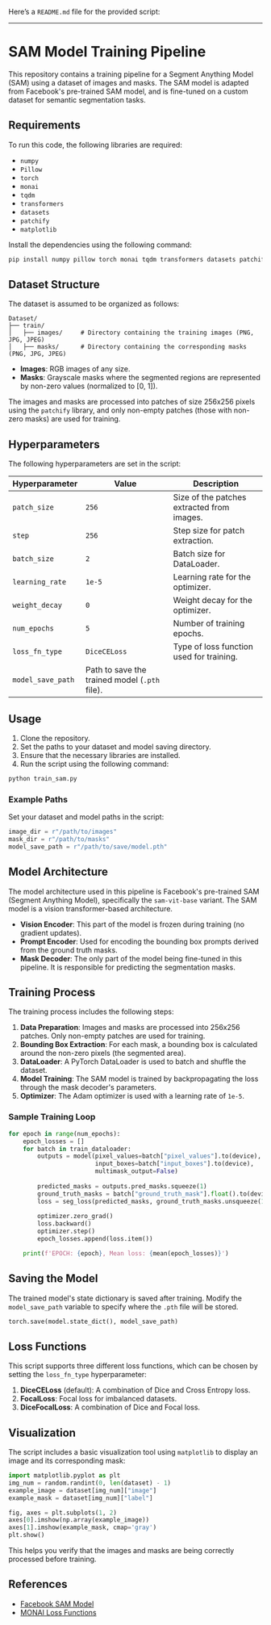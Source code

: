 Here’s a `README.md` file for the provided script:

---

# SAM Model Training Pipeline

This repository contains a training pipeline for a Segment Anything Model (SAM) using a dataset of images and masks. The SAM model is adapted from Facebook's pre-trained SAM model, and is fine-tuned on a custom dataset for semantic segmentation tasks.


## Requirements

To run this code, the following libraries are required:

- `numpy`
- `Pillow`
- `torch`
- `monai`
- `tqdm`
- `transformers`
- `datasets`
- `patchify`
- `matplotlib`

Install the dependencies using the following command:

```bash
pip install numpy pillow torch monai tqdm transformers datasets patchify matplotlib
```

## Dataset Structure

The dataset is assumed to be organized as follows:

```
Dataset/
├── train/
│   ├── images/     # Directory containing the training images (PNG, JPG, JPEG)
│   ├── masks/      # Directory containing the corresponding masks (PNG, JPG, JPEG)
```

- **Images**: RGB images of any size.
- **Masks**: Grayscale masks where the segmented regions are represented by non-zero values (normalized to [0, 1]).

The images and masks are processed into patches of size 256x256 pixels using the `patchify` library, and only non-empty patches (those with non-zero masks) are used for training.

## Hyperparameters

The following hyperparameters are set in the script:

| Hyperparameter   | Value      | Description                                 |
|------------------|------------|---------------------------------------------|
| `patch_size`     | `256`      | Size of the patches extracted from images.  |
| `step`           | `256`      | Step size for patch extraction.             |
| `batch_size`     | `2`        | Batch size for DataLoader.                  |
| `learning_rate`  | `1e-5`     | Learning rate for the optimizer.            |
| `weight_decay`   | `0`        | Weight decay for the optimizer.             |
| `num_epochs`     | `5`        | Number of training epochs.                  |
| `loss_fn_type`   | `DiceCELoss`| Type of loss function used for training.    |
| `model_save_path`| Path to save the trained model (`.pth` file). |

## Usage

1. Clone the repository.
2. Set the paths to your dataset and model saving directory.
3. Ensure that the necessary libraries are installed.
4. Run the script using the following command:

```bash
python train_sam.py
```

### Example Paths

Set your dataset and model paths in the script:

```python
image_dir = r"/path/to/images"
mask_dir = r"/path/to/masks"
model_save_path = r"/path/to/save/model.pth"
```

## Model Architecture

The model architecture used in this pipeline is Facebook's pre-trained SAM (Segment Anything Model), specifically the `sam-vit-base` variant. The SAM model is a vision transformer-based architecture.

- **Vision Encoder**: This part of the model is frozen during training (no gradient updates).
- **Prompt Encoder**: Used for encoding the bounding box prompts derived from the ground truth masks.
- **Mask Decoder**: The only part of the model being fine-tuned in this pipeline. It is responsible for predicting the segmentation masks.

## Training Process

The training process includes the following steps:

1. **Data Preparation**: Images and masks are processed into 256x256 patches. Only non-empty patches are used for training.
2. **Bounding Box Extraction**: For each mask, a bounding box is calculated around the non-zero pixels (the segmented area).
3. **DataLoader**: A PyTorch DataLoader is used to batch and shuffle the dataset.
4. **Model Training**: The SAM model is trained by backpropagating the loss through the mask decoder's parameters.
5. **Optimizer**: The Adam optimizer is used with a learning rate of `1e-5`.

### Sample Training Loop

```python
for epoch in range(num_epochs):
    epoch_losses = []
    for batch in train_dataloader:
        outputs = model(pixel_values=batch["pixel_values"].to(device),
                        input_boxes=batch["input_boxes"].to(device),
                        multimask_output=False)
        
        predicted_masks = outputs.pred_masks.squeeze(1)
        ground_truth_masks = batch["ground_truth_mask"].float().to(device)
        loss = seg_loss(predicted_masks, ground_truth_masks.unsqueeze(1))
        
        optimizer.zero_grad()
        loss.backward()
        optimizer.step()
        epoch_losses.append(loss.item())

    print(f'EPOCH: {epoch}, Mean loss: {mean(epoch_losses)}')
```

## Saving the Model

The trained model's state dictionary is saved after training. Modify the `model_save_path` variable to specify where the `.pth` file will be stored.

```python
torch.save(model.state_dict(), model_save_path)
```

## Loss Functions

This script supports three different loss functions, which can be chosen by setting the `loss_fn_type` hyperparameter:

1. **DiceCELoss** (default): A combination of Dice and Cross Entropy loss.
2. **FocalLoss**: Focal loss for imbalanced datasets.
3. **DiceFocalLoss**: A combination of Dice and Focal loss.

## Visualization

The script includes a basic visualization tool using `matplotlib` to display an image and its corresponding mask:

```python
import matplotlib.pyplot as plt
img_num = random.randint(0, len(dataset) - 1)
example_image = dataset[img_num]["image"]
example_mask = dataset[img_num]["label"]

fig, axes = plt.subplots(1, 2)
axes[0].imshow(np.array(example_image))
axes[1].imshow(example_mask, cmap='gray')
plt.show()
```

This helps you verify that the images and masks are being correctly processed before training.

## References

- [Facebook SAM Model](https://github.com/facebookresearch/segment-anything)
- [MONAI Loss Functions](https://monai.io)
